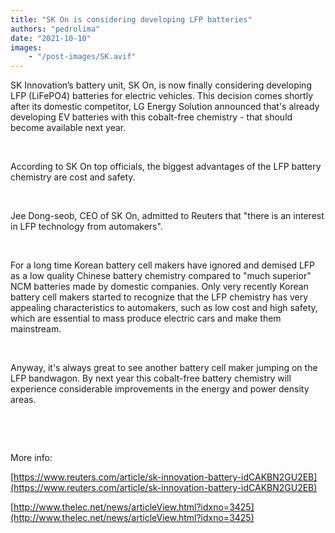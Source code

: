 ```yaml
---
title: "SK On is considering developing LFP batteries"
authors: "pedrolima"
date: "2021-10-10"
images: 
    - "/post-images/SK.avif"
---
```


SK Innovation’s battery unit, SK On, is now finally considering developing LFP (LiFePO4) batteries for electric vehicles. This decision comes shortly after its domestic competitor, LG Energy Solution announced that's already developing EV batteries with this cobalt-free chemistry - that should become available next year.

 

According to SK On top officials, the biggest advantages of the LFP battery chemistry are cost and safety.

 

Jee Dong-seob, CEO of SK On, admitted to Reuters that "there is an interest in LFP technology from automakers".

 

For a long time Korean battery cell makers have ignored and demised LFP as a low quality Chinese battery chemistry compared to "much superior" NCM batteries made by domestic companies. Only very recently Korean battery cell makers started to recognize that the LFP chemistry has very appealing characteristics to automakers, such as low cost and high safety, which are essential to mass produce electric cars and make them mainstream.

 

Anyway, it's always great to see another battery cell maker jumping on the LFP bandwagon. By next year this cobalt-free battery chemistry will experience considerable improvements in the energy and power density areas.

 

 

More info:

[https://www.reuters.com/article/sk-innovation-battery-idCAKBN2GU2EB](https://www.reuters.com/article/sk-innovation-battery-idCAKBN2GU2EB)

[http://www.thelec.net/news/articleView.html?idxno=3425](http://www.thelec.net/news/articleView.html?idxno=3425)
